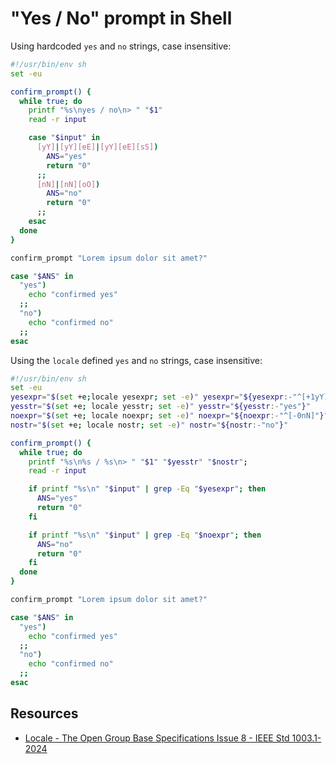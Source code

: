 # "Yes / No" prompt in Shell

Using hardcoded `yes` and `no` strings, case insensitive:

```sh
#!/usr/bin/env sh
set -eu

confirm_prompt() {
  while true; do
    printf "%s\nyes / no\n> " "$1"
    read -r input

    case "$input" in
      [yY]|[yY][eE]|[yY][eE][sS])
        ANS="yes"
        return "0"
      ;;
      [nN]|[nN][oO])
        ANS="no"
        return "0"
      ;;
    esac
  done
}

confirm_prompt "Lorem ipsum dolor sit amet?"

case "$ANS" in
  "yes")
    echo "confirmed yes"
  ;;
  "no")
    echo "confirmed no"
  ;;
esac
```

Using the `locale` defined `yes` and `no` strings, case insensitive:

```sh
#!/usr/bin/env sh
set -eu
yesexpr="$(set +e;locale yesexpr; set -e)" yesexpr="${yesexpr:-"^[+1yY]"}"
yesstr="$(set +e; locale yesstr; set -e)" yesstr="${yesstr:-"yes"}"
noexpr="$(set +e; locale noexpr; set -e)" noexpr="${noexpr:-"^[-0nN]"}"
nostr="$(set +e; locale nostr; set -e)" nostr="${nostr:-"no"}"

confirm_prompt() {
  while true; do
    printf "%s\n%s / %s\n> " "$1" "$yesstr" "$nostr";
    read -r input

    if printf "%s\n" "$input" | grep -Eq "$yesexpr"; then
      ANS="yes"
      return "0"
    fi

    if printf "%s\n" "$input" | grep -Eq "$noexpr"; then
      ANS="no"
      return "0"
    fi
  done
}

confirm_prompt "Lorem ipsum dolor sit amet?"

case "$ANS" in
  "yes")
    echo "confirmed yes"
  ;;
  "no")
    echo "confirmed no"
  ;;
esac
```

## Resources

- [Locale - The Open Group Base Specifications Issue 8 - IEEE Std 1003.1-2024](https://pubs.opengroup.org/onlinepubs/9799919799/basedefs/V1_chap07.html)
